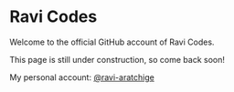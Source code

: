 # Ravi Codes

Welcome to the official GitHub account of Ravi Codes.

This page is still under construction, so come back soon!

My personal account: <a href="https://github.com/ravi-aratchige">@ravi-aratchige</a>
